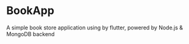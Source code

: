 # BookApp
A simple book store application using by flutter, powered by Node.js &amp; MongoDB backend
